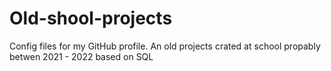 # Old-shool-projects
Config files for my GitHub profile.
An old projects crated at school propably betwen 2021 - 2022 based on SQL 
